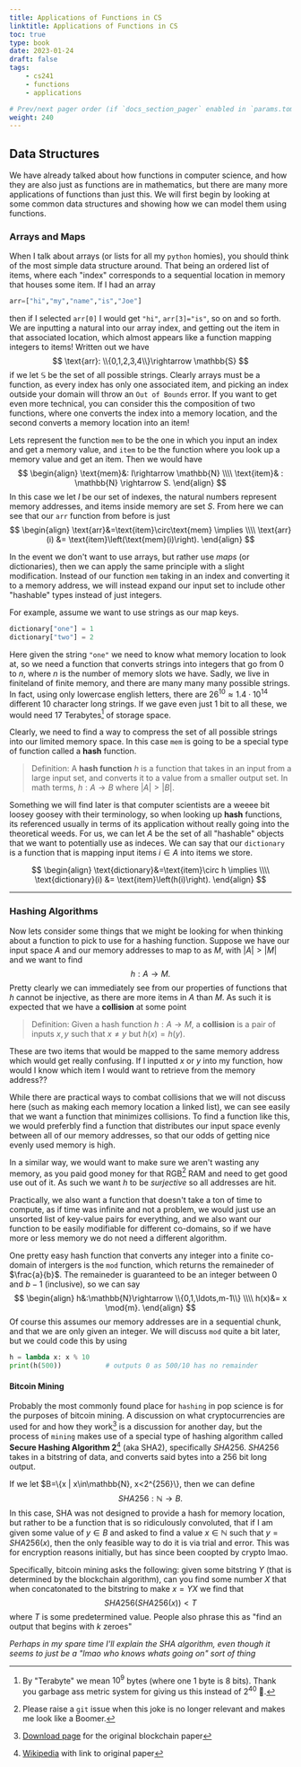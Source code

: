 ```yaml
---
title: Applications of Functions in CS
linktitle: Applications of Functions in CS
toc: true
type: book
date: 2023-01-24
draft: false
tags:
    - cs241
    - functions
    - applications

# Prev/next pager order (if `docs_section_pager` enabled in `params.toml`)
weight: 240
---
```


## Data Structures

We have already talked about how functions in computer science, and how they are also just as functions are in mathematics, but there are many more applications of functions than just this. We will first begin by looking at some common data structures and showing how we can model them using functions.

### Arrays and Maps

When I talk about arrays (or lists for all my `python` homies), you should think of the most simple data structure around. That being an ordered list of items, where each "index" corresponds to a sequential location in memory that houses some item. If I had an array 
```python
arr=["hi","my","name","is","Joe"]
```
then if I selected `arr[0]` I would get `"hi"`, `arr[3]="is"`, so on and so forth. We are inputting a natural into our array index, and getting out the item in that associated location, which almost appears like a function mapping integers to items! Written out we have
$$
\text{arr}: \\{0,1,2,3,4\\}\rightarrow \mathbb{S}
$$
if we let $\mathbb{S}$ be the set of all possible strings. Clearly arrays must be a function, as every index has only one associated item, and picking an index outside your domain will throw an `Out of Bounds` error. If you want to get even more technical, you can consider this the composition of two functions, where one converts the index into a memory location, and the second converts a memory location into an item!  

Lets represent the function `mem` to be the one in which you input an index and get a memory value, and `item` to be the function where you look up a memory value and get an item. Then we would have
$$
\begin{align}
\text{mem}&: I\rightarrow \mathbb{N} \\\\
\text{item}& : \mathbb{N} \rightarrow S.
\end{align}
$$
In this case we let $I$ be our set of indexes, the natural numbers represent memory addresses, and items inside memory are set $S$. From here we can see that our `arr` function from before is just
$$
\begin{align}
\text{arr}&=\text{item}\circ\text{mem} \implies \\\\
\text{arr}(i) &= \text{item}\left(\text{mem}(i)\right).
\end{align}
$$

In the event we don't want to use arrays, but rather use *maps* (or dictionaries), then we can apply the same principle with a slight modification. Instead of our function `mem` taking in an index and converting it to a memory address, we will instead expand our input set to include other "hashable" types instead of just integers. 


For example, assume we want to use strings as our map keys.
```python
dictionary["one"] = 1
dictionary["two"] = 2
```

Here given the string `"one"` we need to know what memory location to look at, so we need a function that converts strings into integers that go from $0$ to $n$, where $n$ is the number of memory slots we have. Sadly, we live in finiteland of finite memory, and there are many many many possible strings. In fact, using only lowercase english letters, there are $26^{10}\approx 1.4\cdot 10^{14}$ different $10$ character long strings. If we gave even just $1$ bit to all these, we would need $17$ Terabytes[^1] of storage space.

Clearly, we need to find a way to compress the set of all possible strings into our limited memory space. In this case `mem` is going to be a special type of function called a **hash** function.

> Definition: A **hash function** $h$ is a function that takes in an input from a large input set, and converts it to a value from a smaller output set. In math terms, $h:A\rightarrow B$ where $|A|>|B|$.

Something we will find later is that computer scientists are a weeee bit loosey goosey with their terminology, so when looking up **hash** functions, its referenced usually in terms of its application without really going into the theoretical weeds. For us, we can let $A$ be the set of all "hashable" objects that we want to potentially use as indeces. We can say that our `dictionary` is a function that is mapping input items $i\in A$ into items we store.

$$
\begin{align}
\text{dictionary}&=\text{item}\circ h \implies \\\\
\text{dictionary}(i) &= \text{item}\left(h(i)\right).
\end{align}
$$

---

### Hashing Algorithms

Now lets consider some things that we might be looking for when thinking about a function to pick to use for a hashing function. Suppose we have our input space $A$ and our memory addresses to map to as $M$, with $|A|>|M|$ and we want to find
$$
h:A\rightarrow M.
$$
Pretty clearly we can immediately see from our properties of functions that $h$ cannot be injective, as there are more items in $A$ than $M$. As such it is expected that we have a **collision** at some point

> Definition: Given a hash function $h:A\rightarrow M$, a **collision** is a pair of inputs $x,y$ such that $x\neq y$ but $h(x)=h(y)$.

These are two items that would be mapped to the same memory address which would get really confusing. If I inputted $x$ or $y$ into my function, how would I know which item I would want to retrieve from the memory address??

While there are practical ways to combat collisions that we will not discuss here (such as making each memory location a linked list), we can see easily that we want a function that minimizes collisions. To find a function like this, we would preferbly find a function that distributes our input space evenly between all of our memory addresses, so that our odds of getting nice evenly used memory is high.

In a similar way, we would want to make sure we aren't wasting any memory, as you paid good money for that RGB[^2] RAM and need to get good use out of it. As such we want $h$ to be *surjective* so all addresses are hit.

Practically, we also want a function that doesn't take a ton of time to compute, as if time was infinite and not a problem, we would just use an unsorted list of key-value pairs for everything, and we also want our function to be easily modifiable for different co-domains, so if we have more or less memory we do not need a different algorithm.

One pretty easy hash function that converts any integer into a finite co-domain of intergers is the `mod` function, which returns the remaineder of $\frac{a}{b}$. The remaineder is guaranteed to be an integer between $0$ and $b-1$ (inclusive), so we can say
$$
\begin{align}
h&:\mathbb{N}\rightarrow \\{0,1,\ldots,m-1\\} \\\\
h(x)&= x \mod{m}.
\end{align}
$$
Of course this assumes our memory addresses are in a sequential chunk, and that we are only given an integer. We will discuss `mod` quite a bit later, but we could code this by using

```python
h = lambda x: x % 10    
print(h(500))           # outputs 0 as 500/10 has no remainder
```

#### Bitcoin Mining

Probably the most commonly found place for `hashing` in pop science is for the purposes of bitcoin mining. A discussion on what cryptocurrencies are used for and how they work[^3] is a discussion for another day, but the process of `mining` makes use of a special type of hashing algorithm called **Secure Hashing Algorithm 2**[^4] (aka SHA2), specifically $SHA256$. $SHA256$ takes in a bitstring of data, and converts said bytes into a $256$ bit long output.

If we let $B=\\{x | x\in\mathbb{N}, x<2^{256}\\}, then we can define
$$
SHA256: \mathbb{N}\rightarrow B.
$$
In this case, SHA was not designed to provide a hash for memory location, but rather to be a function that is so ridiculously convoluted, that if I am given some value of $y\in B$ and asked to find a value $x\in\mathbb{N}$ such that $y=SHA256(x)$, then the only feasible way to do it is via trial and error. This was for encryption reasons initially, but has since been coopted by crypto lmao.

Specifically, bitcoin mining asks the following: given some bitstring $Y$ (that is determined by the blockchain algorithm), can you find some number $X$ that when concatonated to the bitstring to make $x=YX$ we find that
$$
SHA256(SHA256(x)) < T
$$
where $T$ is some predetermined value. People also phrase this as "find an output that begins with $k$ zeroes"

*Perhaps in my spare time I'll explain the SHA algorithm, even though it seems to just be a "lmao who knows whats going on" sort of thing* 

[^1]: By "Terabyte" we mean $10^9$ bytes (where one $1$ byte is $8$ bits). Thank you garbage ass metric system for giving us this instead of $2^{40}$ 🤮.

[^2]: Please raise a `git` issue when this joke is no longer relevant and makes me look like a Boomer.

[^3]: [Download page](https://bitcoin.org/en/bitcoin-paper) for the original blockchain paper

[^4]: [Wikipedia](https://en.wikipedia.org/wiki/SHA-2) with link to original paper